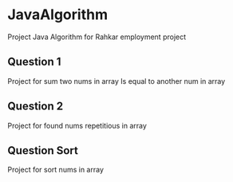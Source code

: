 # JavaAlgorithm
Project Java Algorithm for Rahkar employment project




## Question 1
Project for sum two nums in array Is equal to another num in array



## Question 2
Project for found nums repetitious in array



## Question Sort
Project for sort nums in array
